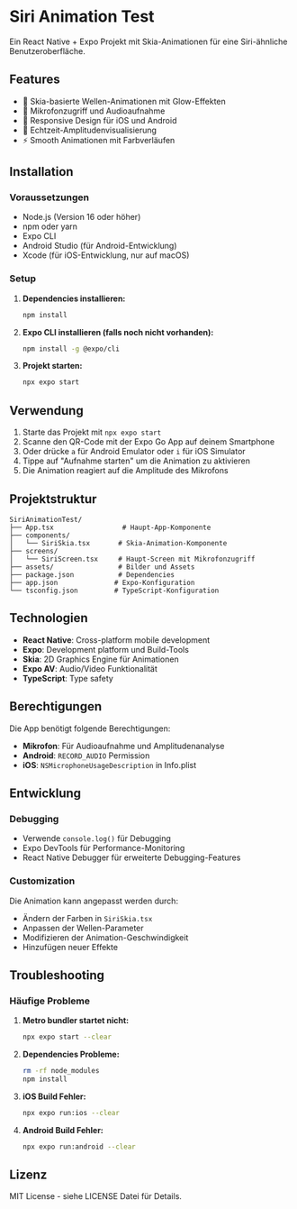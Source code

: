 # Siri Animation Test

Ein React Native + Expo Projekt mit Skia-Animationen für eine Siri-ähnliche Benutzeroberfläche.

## Features

- 🎨 Skia-basierte Wellen-Animationen mit Glow-Effekten
- 🎤 Mikrofonzugriff und Audioaufnahme
- 📱 Responsive Design für iOS und Android
- 🌊 Echtzeit-Amplitudenvisualisierung
- ⚡ Smooth Animationen mit Farbverläufen

## Installation

### Voraussetzungen

- Node.js (Version 16 oder höher)
- npm oder yarn
- Expo CLI
- Android Studio (für Android-Entwicklung)
- Xcode (für iOS-Entwicklung, nur auf macOS)

### Setup

1. **Dependencies installieren:**
   ```bash
   npm install
   ```

2. **Expo CLI installieren (falls noch nicht vorhanden):**
   ```bash
   npm install -g @expo/cli
   ```

3. **Projekt starten:**
   ```bash
   npx expo start
   ```

## Verwendung

1. Starte das Projekt mit `npx expo start`
2. Scanne den QR-Code mit der Expo Go App auf deinem Smartphone
3. Oder drücke `a` für Android Emulator oder `i` für iOS Simulator
4. Tippe auf "Aufnahme starten" um die Animation zu aktivieren
5. Die Animation reagiert auf die Amplitude des Mikrofons

## Projektstruktur

```
SiriAnimationTest/
├── App.tsx                 # Haupt-App-Komponente
├── components/
│   └── SiriSkia.tsx       # Skia-Animation-Komponente
├── screens/
│   └── SiriScreen.tsx     # Haupt-Screen mit Mikrofonzugriff
├── assets/                # Bilder und Assets
├── package.json           # Dependencies
├── app.json              # Expo-Konfiguration
└── tsconfig.json         # TypeScript-Konfiguration
```

## Technologien

- **React Native**: Cross-platform mobile development
- **Expo**: Development platform und Build-Tools
- **Skia**: 2D Graphics Engine für Animationen
- **Expo AV**: Audio/Video Funktionalität
- **TypeScript**: Type safety

## Berechtigungen

Die App benötigt folgende Berechtigungen:

- **Mikrofon**: Für Audioaufnahme und Amplitudenanalyse
- **Android**: `RECORD_AUDIO` Permission
- **iOS**: `NSMicrophoneUsageDescription` in Info.plist

## Entwicklung

### Debugging

- Verwende `console.log()` für Debugging
- Expo DevTools für Performance-Monitoring
- React Native Debugger für erweiterte Debugging-Features

### Customization

Die Animation kann angepasst werden durch:

- Ändern der Farben in `SiriSkia.tsx`
- Anpassen der Wellen-Parameter
- Modifizieren der Animation-Geschwindigkeit
- Hinzufügen neuer Effekte

## Troubleshooting

### Häufige Probleme

1. **Metro bundler startet nicht:**
   ```bash
   npx expo start --clear
   ```

2. **Dependencies Probleme:**
   ```bash
   rm -rf node_modules
   npm install
   ```

3. **iOS Build Fehler:**
   ```bash
   npx expo run:ios --clear
   ```

4. **Android Build Fehler:**
   ```bash
   npx expo run:android --clear
   ```

## Lizenz

MIT License - siehe LICENSE Datei für Details. 